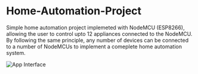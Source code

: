 # Home-Automation-Project
Simple home automation project implemeted with NodeMCU (ESP8266), allowing the user to control upto 12 appliances connected to the NodeMCU.
By following the same principle, any number of devices can be connected to a number of NodeMCUs to implement a comeplete home automation system.

![App Interface](https://user-images.githubusercontent.com/22564930/134783761-70ed0bdc-9271-41c1-a06d-444d7521a829.png)
